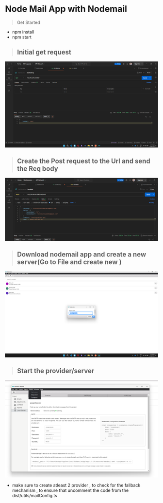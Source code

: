 # Node Mail App with Nodemail
> Get Started
* npm install
* npm start
> ## Initial get request 
![screenshot](get_req.png)

> ## Create the Post request to the Url  and send the Req body 
![creating_req_body](image2.png)

> ## Download nodemail app and create a new server(Go to File and create new )
![screenshot](create_nodemail_provider.png)

> ## Start the provider/server
![screenshot](start_server.png)

 * make sure to create atleast 2 provider , to check for the fallback mechanism , to ensure that uncomment the code from the dist/utils/mailConfig.ts 
